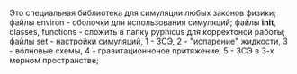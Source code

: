 Это специальная библиотека для симуляции любых законов физики;
файлы environ - оболочки для использования симуляций;
файлы __init__, classes, functions - сложить в папку pyphicus для корректоной работы;
файлы set - настройки симуляций, 1 - ЗСЭ, 2 - "испарение" жидкости, 3 - волновые схемы, 4 - гравитационноное притяжение, 5 - ЗСЭ в 3-х мерном пространстве;
